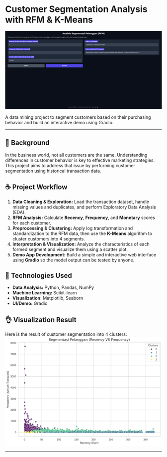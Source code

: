 # Customer Segmentation Analysis with RFM & K-Means

![Gradio App Screenshot](https://github.com/nfldffa/Customer-Segmentation-RFM/blob/main/gradio.png?raw=true)

A data mining project to segment customers based on their purchasing behavior and build an interactive demo using Gradio.

---

## 🤝 Background
In the business world, not all customers are the same. Understanding differences in customer behavior is key to effective marketing strategies. This project aims to address that issue by performing customer segmentation using historical transaction data.

## ☕ Project Workflow
1.  **Data Cleaning & Exploration:** Load the transaction dataset, handle missing values and duplicates, and perform Exploratory Data Analysis (EDA).
2.  **RFM Analysis:** Calculate **Recency**, **Frequency**, and **Monetary** scores for each customer.
3.  **Preprocessing & Clustering:** Apply log transformation and standardization to the RFM data, then use the **K-Means** algorithm to cluster customers into 4 segments.
4.  **Interpretation & Visualization:** Analyze the characteristics of each formed segment and visualize them using a scatter plot.
5.  **Demo App Development:** Build a simple and interactive web interface using **Gradio** so the model output can be tested by anyone.

## 🚀 Technologies Used
- **Data Analysis:** Python, Pandas, NumPy
- **Machine Learning:** Scikit-learn
- **Visualization:** Matplotlib, Seaborn
- **UI/Demo:** Gradio

## 👌 Visualization Result
Here is the result of customer segmentation into 4 clusters:
![Customer Segmentation Plot](https://github.com/nfldffa/Customer-Segmentation-RFM/blob/main/scatter%20plot.png?raw=true)

---
